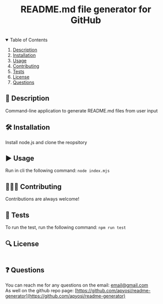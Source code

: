 
<div align="center">
<h1 align="center">README.md file generator for GitHub</h1>
<a href="https://github.com/apyosi/readme-generator/graphs/contributors"><img src="https://img.shields.io/github/contributors/apyosi/readme-generator.svg?style=for-the-badge" alt=""></a>
<a href="https://github.com/apyosi/readme-generator/network/members"><img src="https://img.shields.io/github/forks/apyosi/readme-generator.svg?style=for-the-badge" alt=""></a>
<a href="https://github.com/apyosi/readme-generator/stargazers"><img src="https://img.shields.io/github/stars/apyosi/readme-generator.svg?style=for-the-badge" alt=""></a>
<a href="https://github.com/apyosi/readme-generator/issues"><img src="https://img.shields.io/github/issues/apyosi/readme-generator.svg?style=for-the-badge" alt=""></a>
<a href="https://opensource.org/licenses/MIT"><img src="https://img.shields.io/badge/License-MIT-yellow.svg" alt=""></a>
</div>
<details open>
  <summary>Table of Contents</summary>
  <ol>
    <li><a href="#description">Description</a></li>
    <li><a href="#installation">Installation</a></li>
    <li><a href="#usage">Usage</a></li>
    <li><a href="#contributing">Contributing</a></li>
    <li><a href="#tests">Tests</a></li>
    <li><a href="#license">License</a></li>
    <li><a href="#questions">Questions</a></li>
  </ol>
</details>

## 🧾 Description
Command-line application to generate README.md files from user input

## 🛠️ Installation
Install node.js and clone the reopsitory

## ▶️ Usage
Run in cli the following command: ```node index.mjs```

## 🧑🏻‍🔧 Contributing
Contributions are always welcome!

## 🧪 Tests
To run the test, run the following command: ```npm run test```

## 🔍 License
<a href="https://opensource.org/licenses/MIT"><img src="https://img.shields.io/badge/License-MIT-yellow.svg" alt=""></a>

## ❓ Questions

You can reach me for any questions on the email: email@gmail.com<br>
As well on the github repo page: [https://github.com/apyosi/readme-generator](https://github.com/apyosi/readme-generator)


